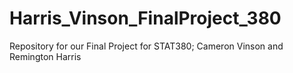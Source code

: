 # Harris_Vinson_FinalProject_380
Repository for our Final Project for STAT380; Cameron Vinson and Remington Harris
